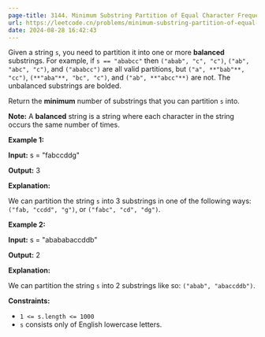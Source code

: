 ```yaml
---
page-title: 3144. Minimum Substring Partition of Equal Character Frequency
url: https://leetcode.cn/problems/minimum-substring-partition-of-equal-character-frequency/description/?envType=daily-question&envId=Invalid%20Date
date: 2024-08-28 16:42:43
---
```

Given a string `s`, you need to partition it into one or more **balanced** substrings.
For example, if `s == "ababcc"` then `("abab", "c", "c")`, `("ab", "abc", "c")`, and `("ababcc")` are all valid partitions, but `("a", **"bab"**, "cc")`, `(**"aba"**, "bc", "c")`, and `("ab", **"abcc"**)` are not. The unbalanced substrings are bolded.

Return the **minimum** number of substrings that you can partition `s` into.

**Note:** A **balanced** string is a string where each character in the string occurs the same number of times.

**Example 1:**

**Input:** s = "fabccddg"

**Output:** 3

**Explanation:**

We can partition the string `s` into 3 substrings in one of the following ways: `("fab, "ccdd", "g")`, or `("fabc", "cd", "dg")`.

**Example 2:**

**Input:** s = "abababaccddb"

**Output:** 2

**Explanation:**

We can partition the string `s` into 2 substrings like so: `("abab", "abaccddb")`.

**Constraints:**

-   `1 <= s.length <= 1000`
-   `s` consists only of English lowercase letters.